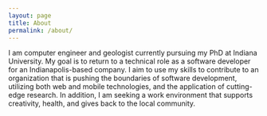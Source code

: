 ```yaml
---
layout: page
title: About
permalink: /about/
---
```


I am computer engineer and geologist currently pursuing my PhD at Indiana University. My goal is to return to a technical role as a software developer for an Indianapolis-based company. I aim to use my skills to contribute to an organization that is pushing the boundaries of software development, utilizing both web and mobile technologies, and the application of cutting-edge research. In addition, I am seeking a work environment that supports creativity, health, and gives back to the local community.
